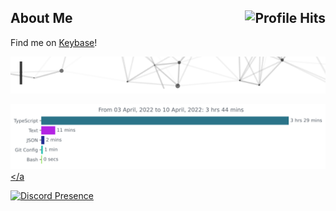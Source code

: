 <h2>About Me <img align="right" alt="Profile Hits" src="https://komarev.com/ghpvc/?username=kannadev&style=flat-square"></h2>

Find me on [Keybase](https://keybase.io/hazeldev)!

[<img src="https://raw.githubusercontent.com/KannaDev/KannaDev/main/intro.gif" alt="👋 Hi there! I'm Kanna." title="👋 Hi there! I'm Kanna"/>](https://github.com/KannaDev/)

<a href="https://github.com/avinal/Profile-Readme-WakaTime"><img src="https://github.com/KannaDev/KannaDev/blob/main/images/stat.svg" alt="KannaDev WakaTime Activity" align=center/></a

[![Discord Presence](https://lanyard.cnrad.dev/api/317728561106518019)](https://discord.com/users/317728561106518019)
